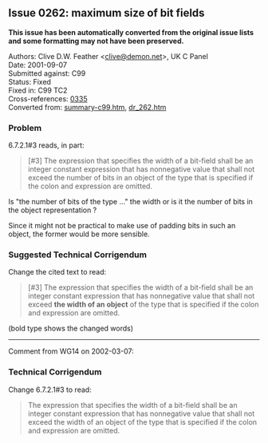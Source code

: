 ## Issue 0262: maximum size of bit fields

**This issue has been automatically converted from the original issue lists and some formatting may not have been preserved.**

Authors: Clive D.W. Feather \<clive@demon.net\>, UK C Panel  
Date: 2001-09-07  
Submitted against: C99  
Status: Fixed  
Fixed in: C99 TC2  
Cross-references: [0335](issue0335.md)  
Converted from: [summary-c99.htm](https://www.open-std.org/jtc1/sc22/wg14/www/docs/summary-c99.htm), [dr_262.htm](https://www.open-std.org/jtc1/sc22/wg14/www/docs/dr_262.htm)

### Problem

6.7.2.1#3 reads, in part:

> \[#3] The expression that specifies the width of a bit-field shall be an integer
> constant expression that has nonnegative value that shall not exceed the number
> of bits in an object of the type that is specified if the colon and expression
> are omitted.

Is "the number of bits of the type ..." the width or is it the number of bits in
the object representation ?

Since it might not be practical to make use of padding bits in such an object,
the former would be more sensible.

### Suggested Technical Corrigendum

Change the cited text to read:

> \[#3] The expression that specifies the width of a bit-field shall be an integer
> constant expression that has nonnegative value that shall not exceed **the width
> of an object** of the type that is specified if the colon and expression are
> omitted.

(bold type shows the changed words)

---

Comment from WG14 on 2002-03-07:

### Technical Corrigendum

Change 6.7.2.1#3 to read:

> The expression that specifies the width of a bit-field shall be an integer
> constant expression that has nonnegative value that shall not exceed the width
> of an object of the type that is specified if the colon and expression are
> omitted.
